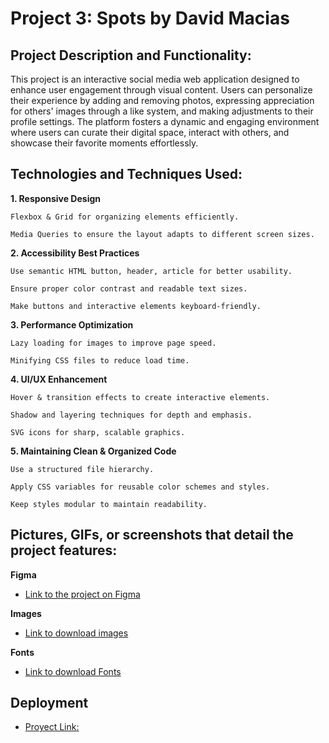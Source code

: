 # Project 3: Spots by David Macias

## Project Description and Functionality:

This project is an interactive social media web application designed to enhance user engagement through visual content. Users can personalize their experience by adding and removing photos, expressing appreciation for others' images through a like system, and making adjustments to their profile settings. The platform fosters a dynamic and engaging environment where users can curate their digital space, interact with others, and showcase their favorite moments effortlessly.

## Technologies and Techniques Used:

**1. Responsive Design**

    Flexbox & Grid for organizing elements efficiently.

    Media Queries to ensure the layout adapts to different screen sizes.

**2. Accessibility Best Practices**

    Use semantic HTML button, header, article for better usability.

    Ensure proper color contrast and readable text sizes.

    Make buttons and interactive elements keyboard-friendly.

**3. Performance Optimization**

    Lazy loading for images to improve page speed.

    Minifying CSS files to reduce load time.

**4. UI/UX Enhancement**

    Hover & transition effects to create interactive elements.

    Shadow and layering techniques for depth and emphasis.

    SVG icons for sharp, scalable graphics.

**5. Maintaining Clean & Organized Code**

    Use a structured file hierarchy.

    Apply CSS variables for reusable color schemes and styles.

    Keep styles modular to maintain readability.

## Pictures, GIFs, or screenshots that detail the project features:

**Figma**

- [Link to the project on Figma](https://www.figma.com/file/BBNm2bC3lj8QQMHlnqRsga/Sprint-3-Project-%E2%80%94-Spots?type=design&node-id=2%3A60&mode=design&t=afgNFybdorZO6cQo-1)

**Images**

- [Link to download images](https://practicum-content.s3.us-west-1.amazonaws.com/web-developer/spots/spots-avatar-and-card-images.zip)

**Fonts**

- [Link to download Fonts](https://fonts.google.com/specimen/Poppins)

## Deployment

- [Proyect Link:](https://dmaciasa.github.io/se_project_spots/)
